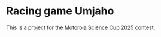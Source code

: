 # Racing game Umjaho

This is a project for the [Motorola Science Cup 2025](https://science-cup.pl/) contest.
